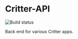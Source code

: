 # Critter-API
![Build status](https://travis-ci.org/mwsrp/critter-api.svg)

Back end for various Critter apps.